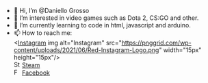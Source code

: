 - 👋 Hi, I’m @Daniello Grosso
- 👀 I’m interested in video games such as Dota 2, CS:GO and other.
- 🌱 I’m currently learning to code in html, javascript and arduino.
- 📫 How to reach me: <br>
<[Instagram](https://www.instagram.com/danu_.gr/)  img alt="Instagram" src="https://pnggrid.com/wp-content/uploads/2021/06/Red-Instagram-Logo.png" width="15px" height="15px"/><br>
<img alt="Steam" src="https://cdn.freebiesupply.com/images/large/2x/steam-logo-transparent.png" width="15px" height="15px"/> [Steam](https://steamcommunity.com/id/ruuddy/)<br>
<img alt="Facebook" src="https://upload.wikimedia.org/wikipedia/commons/thumb/f/fb/Facebook_icon_2013.svg/1024px-Facebook_icon_2013.svg.png" width="15px" height="15px"/> [Facebook](https://www.facebook.com/daniel.grosu.9216/)<br>
